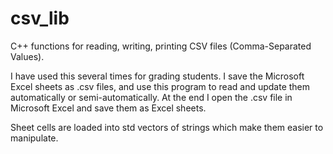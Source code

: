 csv_lib
=======

C++ functions for reading, writing, printing CSV files (Comma-Separated Values). 

I have used this several times for grading students. I save the Microsoft Excel sheets as .csv files, and use this program to read and update them automatically or semi-automatically. At the end I open the .csv file in Microsoft Excel and save them as Excel sheets. 

Sheet cells are loaded into std vectors of strings which make them easier to manipulate. 
